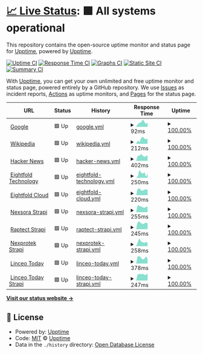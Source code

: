 # [📈 Live Status](https://demo.upptime.js.org): <!--live status--> **🟩 All systems operational**

This repository contains the open-source uptime monitor and status page for [Upptime](https://upptime.js.org), powered by [Upptime](https://github.com/upptime/upptime).

[![Uptime CI](https://github.com/koj-co/upptime/workflows/Uptime%20CI/badge.svg)](https://github.com/koj-co/upptime/actions?query=workflow%3A%22Uptime+CI%22)
[![Response Time CI](https://github.com/koj-co/upptime/workflows/Response%20Time%20CI/badge.svg)](https://github.com/koj-co/upptime/actions?query=workflow%3A%22Response+Time+CI%22)
[![Graphs CI](https://github.com/koj-co/upptime/workflows/Graphs%20CI/badge.svg)](https://github.com/koj-co/upptime/actions?query=workflow%3A%22Graphs+CI%22)
[![Static Site CI](https://github.com/koj-co/upptime/workflows/Static%20Site%20CI/badge.svg)](https://github.com/koj-co/upptime/actions?query=workflow%3A%22Static+Site+CI%22)
[![Summary CI](https://github.com/koj-co/upptime/workflows/Summary%20CI/badge.svg)](https://github.com/koj-co/upptime/actions?query=workflow%3A%22Summary+CI%22)

With [Upptime](https://upptime.js.org), you can get your own unlimited and free uptime monitor and status page, powered entirely by a GitHub repository. We use [Issues](https://github.com/upptime/upptime/issues) as incident reports, [Actions](https://github.com/upptime/upptime/actions) as uptime monitors, and [Pages](https://demo.upptime.js.org) for the status page.

<!--start: status pages-->
<!-- This summary is generated by Upptime (https://github.com/upptime/upptime) -->
<!-- Do not edit this manually, your changes will be overwritten -->
<!-- prettier-ignore -->
| URL | Status | History | Response Time | Uptime |
| --- | ------ | ------- | ------------- | ------ |
| <img alt="" src="https://favicons.githubusercontent.com/www.google.com" height="13"> [Google](https://www.google.com) | 🟩 Up | [google.yml](https://github.com/eightfold-technology/upptime/commits/HEAD/history/google.yml) | <details><summary><img alt="Response time graph" src="./graphs/google/response-time-week.png" height="20"> 92ms</summary><br><a href="https://upptime.eightfold.cloud/history/google"><img alt="Response time 81" src="https://img.shields.io/endpoint?url=https%3A%2F%2Fraw.githubusercontent.com%2Feightfold-technology%2Fupptime%2FHEAD%2Fapi%2Fgoogle%2Fresponse-time.json"></a><br><a href="https://upptime.eightfold.cloud/history/google"><img alt="24-hour response time 96" src="https://img.shields.io/endpoint?url=https%3A%2F%2Fraw.githubusercontent.com%2Feightfold-technology%2Fupptime%2FHEAD%2Fapi%2Fgoogle%2Fresponse-time-day.json"></a><br><a href="https://upptime.eightfold.cloud/history/google"><img alt="7-day response time 92" src="https://img.shields.io/endpoint?url=https%3A%2F%2Fraw.githubusercontent.com%2Feightfold-technology%2Fupptime%2FHEAD%2Fapi%2Fgoogle%2Fresponse-time-week.json"></a><br><a href="https://upptime.eightfold.cloud/history/google"><img alt="30-day response time 82" src="https://img.shields.io/endpoint?url=https%3A%2F%2Fraw.githubusercontent.com%2Feightfold-technology%2Fupptime%2FHEAD%2Fapi%2Fgoogle%2Fresponse-time-month.json"></a><br><a href="https://upptime.eightfold.cloud/history/google"><img alt="1-year response time 81" src="https://img.shields.io/endpoint?url=https%3A%2F%2Fraw.githubusercontent.com%2Feightfold-technology%2Fupptime%2FHEAD%2Fapi%2Fgoogle%2Fresponse-time-year.json"></a></details> | <details><summary><a href="https://upptime.eightfold.cloud/history/google">100.00%</a></summary><a href="https://upptime.eightfold.cloud/history/google"><img alt="All-time uptime 100.00%" src="https://img.shields.io/endpoint?url=https%3A%2F%2Fraw.githubusercontent.com%2Feightfold-technology%2Fupptime%2FHEAD%2Fapi%2Fgoogle%2Fuptime.json"></a><br><a href="https://upptime.eightfold.cloud/history/google"><img alt="24-hour uptime 100.00%" src="https://img.shields.io/endpoint?url=https%3A%2F%2Fraw.githubusercontent.com%2Feightfold-technology%2Fupptime%2FHEAD%2Fapi%2Fgoogle%2Fuptime-day.json"></a><br><a href="https://upptime.eightfold.cloud/history/google"><img alt="7-day uptime 100.00%" src="https://img.shields.io/endpoint?url=https%3A%2F%2Fraw.githubusercontent.com%2Feightfold-technology%2Fupptime%2FHEAD%2Fapi%2Fgoogle%2Fuptime-week.json"></a><br><a href="https://upptime.eightfold.cloud/history/google"><img alt="30-day uptime 100.00%" src="https://img.shields.io/endpoint?url=https%3A%2F%2Fraw.githubusercontent.com%2Feightfold-technology%2Fupptime%2FHEAD%2Fapi%2Fgoogle%2Fuptime-month.json"></a><br><a href="https://upptime.eightfold.cloud/history/google"><img alt="1-year uptime 100.00%" src="https://img.shields.io/endpoint?url=https%3A%2F%2Fraw.githubusercontent.com%2Feightfold-technology%2Fupptime%2FHEAD%2Fapi%2Fgoogle%2Fuptime-year.json"></a></details>
| <img alt="" src="https://favicons.githubusercontent.com/en.wikipedia.org" height="13"> [Wikipedia](https://en.wikipedia.org) | 🟩 Up | [wikipedia.yml](https://github.com/eightfold-technology/upptime/commits/HEAD/history/wikipedia.yml) | <details><summary><img alt="Response time graph" src="./graphs/wikipedia/response-time-week.png" height="20"> 212ms</summary><br><a href="https://upptime.eightfold.cloud/history/wikipedia"><img alt="Response time 118" src="https://img.shields.io/endpoint?url=https%3A%2F%2Fraw.githubusercontent.com%2Feightfold-technology%2Fupptime%2FHEAD%2Fapi%2Fwikipedia%2Fresponse-time.json"></a><br><a href="https://upptime.eightfold.cloud/history/wikipedia"><img alt="24-hour response time 236" src="https://img.shields.io/endpoint?url=https%3A%2F%2Fraw.githubusercontent.com%2Feightfold-technology%2Fupptime%2FHEAD%2Fapi%2Fwikipedia%2Fresponse-time-day.json"></a><br><a href="https://upptime.eightfold.cloud/history/wikipedia"><img alt="7-day response time 212" src="https://img.shields.io/endpoint?url=https%3A%2F%2Fraw.githubusercontent.com%2Feightfold-technology%2Fupptime%2FHEAD%2Fapi%2Fwikipedia%2Fresponse-time-week.json"></a><br><a href="https://upptime.eightfold.cloud/history/wikipedia"><img alt="30-day response time 145" src="https://img.shields.io/endpoint?url=https%3A%2F%2Fraw.githubusercontent.com%2Feightfold-technology%2Fupptime%2FHEAD%2Fapi%2Fwikipedia%2Fresponse-time-month.json"></a><br><a href="https://upptime.eightfold.cloud/history/wikipedia"><img alt="1-year response time 118" src="https://img.shields.io/endpoint?url=https%3A%2F%2Fraw.githubusercontent.com%2Feightfold-technology%2Fupptime%2FHEAD%2Fapi%2Fwikipedia%2Fresponse-time-year.json"></a></details> | <details><summary><a href="https://upptime.eightfold.cloud/history/wikipedia">100.00%</a></summary><a href="https://upptime.eightfold.cloud/history/wikipedia"><img alt="All-time uptime 100.00%" src="https://img.shields.io/endpoint?url=https%3A%2F%2Fraw.githubusercontent.com%2Feightfold-technology%2Fupptime%2FHEAD%2Fapi%2Fwikipedia%2Fuptime.json"></a><br><a href="https://upptime.eightfold.cloud/history/wikipedia"><img alt="24-hour uptime 100.00%" src="https://img.shields.io/endpoint?url=https%3A%2F%2Fraw.githubusercontent.com%2Feightfold-technology%2Fupptime%2FHEAD%2Fapi%2Fwikipedia%2Fuptime-day.json"></a><br><a href="https://upptime.eightfold.cloud/history/wikipedia"><img alt="7-day uptime 100.00%" src="https://img.shields.io/endpoint?url=https%3A%2F%2Fraw.githubusercontent.com%2Feightfold-technology%2Fupptime%2FHEAD%2Fapi%2Fwikipedia%2Fuptime-week.json"></a><br><a href="https://upptime.eightfold.cloud/history/wikipedia"><img alt="30-day uptime 100.00%" src="https://img.shields.io/endpoint?url=https%3A%2F%2Fraw.githubusercontent.com%2Feightfold-technology%2Fupptime%2FHEAD%2Fapi%2Fwikipedia%2Fuptime-month.json"></a><br><a href="https://upptime.eightfold.cloud/history/wikipedia"><img alt="1-year uptime 100.00%" src="https://img.shields.io/endpoint?url=https%3A%2F%2Fraw.githubusercontent.com%2Feightfold-technology%2Fupptime%2FHEAD%2Fapi%2Fwikipedia%2Fuptime-year.json"></a></details>
| <img alt="" src="https://favicons.githubusercontent.com/news.ycombinator.com" height="13"> [Hacker News](https://news.ycombinator.com) | 🟩 Up | [hacker-news.yml](https://github.com/eightfold-technology/upptime/commits/HEAD/history/hacker-news.yml) | <details><summary><img alt="Response time graph" src="./graphs/hacker-news/response-time-week.png" height="20"> 402ms</summary><br><a href="https://upptime.eightfold.cloud/history/hacker-news"><img alt="Response time 408" src="https://img.shields.io/endpoint?url=https%3A%2F%2Fraw.githubusercontent.com%2Feightfold-technology%2Fupptime%2FHEAD%2Fapi%2Fhacker-news%2Fresponse-time.json"></a><br><a href="https://upptime.eightfold.cloud/history/hacker-news"><img alt="24-hour response time 411" src="https://img.shields.io/endpoint?url=https%3A%2F%2Fraw.githubusercontent.com%2Feightfold-technology%2Fupptime%2FHEAD%2Fapi%2Fhacker-news%2Fresponse-time-day.json"></a><br><a href="https://upptime.eightfold.cloud/history/hacker-news"><img alt="7-day response time 402" src="https://img.shields.io/endpoint?url=https%3A%2F%2Fraw.githubusercontent.com%2Feightfold-technology%2Fupptime%2FHEAD%2Fapi%2Fhacker-news%2Fresponse-time-week.json"></a><br><a href="https://upptime.eightfold.cloud/history/hacker-news"><img alt="30-day response time 402" src="https://img.shields.io/endpoint?url=https%3A%2F%2Fraw.githubusercontent.com%2Feightfold-technology%2Fupptime%2FHEAD%2Fapi%2Fhacker-news%2Fresponse-time-month.json"></a><br><a href="https://upptime.eightfold.cloud/history/hacker-news"><img alt="1-year response time 408" src="https://img.shields.io/endpoint?url=https%3A%2F%2Fraw.githubusercontent.com%2Feightfold-technology%2Fupptime%2FHEAD%2Fapi%2Fhacker-news%2Fresponse-time-year.json"></a></details> | <details><summary><a href="https://upptime.eightfold.cloud/history/hacker-news">100.00%</a></summary><a href="https://upptime.eightfold.cloud/history/hacker-news"><img alt="All-time uptime 99.94%" src="https://img.shields.io/endpoint?url=https%3A%2F%2Fraw.githubusercontent.com%2Feightfold-technology%2Fupptime%2FHEAD%2Fapi%2Fhacker-news%2Fuptime.json"></a><br><a href="https://upptime.eightfold.cloud/history/hacker-news"><img alt="24-hour uptime 100.00%" src="https://img.shields.io/endpoint?url=https%3A%2F%2Fraw.githubusercontent.com%2Feightfold-technology%2Fupptime%2FHEAD%2Fapi%2Fhacker-news%2Fuptime-day.json"></a><br><a href="https://upptime.eightfold.cloud/history/hacker-news"><img alt="7-day uptime 100.00%" src="https://img.shields.io/endpoint?url=https%3A%2F%2Fraw.githubusercontent.com%2Feightfold-technology%2Fupptime%2FHEAD%2Fapi%2Fhacker-news%2Fuptime-week.json"></a><br><a href="https://upptime.eightfold.cloud/history/hacker-news"><img alt="30-day uptime 99.55%" src="https://img.shields.io/endpoint?url=https%3A%2F%2Fraw.githubusercontent.com%2Feightfold-technology%2Fupptime%2FHEAD%2Fapi%2Fhacker-news%2Fuptime-month.json"></a><br><a href="https://upptime.eightfold.cloud/history/hacker-news"><img alt="1-year uptime 99.94%" src="https://img.shields.io/endpoint?url=https%3A%2F%2Fraw.githubusercontent.com%2Feightfold-technology%2Fupptime%2FHEAD%2Fapi%2Fhacker-news%2Fuptime-year.json"></a></details>
| <img alt="" src="https://favicons.githubusercontent.com/eightfold.io" height="13"> [Eightfold Technology](https://eightfold.io) | 🟩 Up | [eightfold-technology.yml](https://github.com/eightfold-technology/upptime/commits/HEAD/history/eightfold-technology.yml) | <details><summary><img alt="Response time graph" src="./graphs/eightfold-technology/response-time-week.png" height="20"> 250ms</summary><br><a href="https://upptime.eightfold.cloud/history/eightfold-technology"><img alt="Response time 193" src="https://img.shields.io/endpoint?url=https%3A%2F%2Fraw.githubusercontent.com%2Feightfold-technology%2Fupptime%2FHEAD%2Fapi%2Feightfold-technology%2Fresponse-time.json"></a><br><a href="https://upptime.eightfold.cloud/history/eightfold-technology"><img alt="24-hour response time 260" src="https://img.shields.io/endpoint?url=https%3A%2F%2Fraw.githubusercontent.com%2Feightfold-technology%2Fupptime%2FHEAD%2Fapi%2Feightfold-technology%2Fresponse-time-day.json"></a><br><a href="https://upptime.eightfold.cloud/history/eightfold-technology"><img alt="7-day response time 250" src="https://img.shields.io/endpoint?url=https%3A%2F%2Fraw.githubusercontent.com%2Feightfold-technology%2Fupptime%2FHEAD%2Fapi%2Feightfold-technology%2Fresponse-time-week.json"></a><br><a href="https://upptime.eightfold.cloud/history/eightfold-technology"><img alt="30-day response time 171" src="https://img.shields.io/endpoint?url=https%3A%2F%2Fraw.githubusercontent.com%2Feightfold-technology%2Fupptime%2FHEAD%2Fapi%2Feightfold-technology%2Fresponse-time-month.json"></a><br><a href="https://upptime.eightfold.cloud/history/eightfold-technology"><img alt="1-year response time 193" src="https://img.shields.io/endpoint?url=https%3A%2F%2Fraw.githubusercontent.com%2Feightfold-technology%2Fupptime%2FHEAD%2Fapi%2Feightfold-technology%2Fresponse-time-year.json"></a></details> | <details><summary><a href="https://upptime.eightfold.cloud/history/eightfold-technology">100.00%</a></summary><a href="https://upptime.eightfold.cloud/history/eightfold-technology"><img alt="All-time uptime 100.00%" src="https://img.shields.io/endpoint?url=https%3A%2F%2Fraw.githubusercontent.com%2Feightfold-technology%2Fupptime%2FHEAD%2Fapi%2Feightfold-technology%2Fuptime.json"></a><br><a href="https://upptime.eightfold.cloud/history/eightfold-technology"><img alt="24-hour uptime 100.00%" src="https://img.shields.io/endpoint?url=https%3A%2F%2Fraw.githubusercontent.com%2Feightfold-technology%2Fupptime%2FHEAD%2Fapi%2Feightfold-technology%2Fuptime-day.json"></a><br><a href="https://upptime.eightfold.cloud/history/eightfold-technology"><img alt="7-day uptime 100.00%" src="https://img.shields.io/endpoint?url=https%3A%2F%2Fraw.githubusercontent.com%2Feightfold-technology%2Fupptime%2FHEAD%2Fapi%2Feightfold-technology%2Fuptime-week.json"></a><br><a href="https://upptime.eightfold.cloud/history/eightfold-technology"><img alt="30-day uptime 100.00%" src="https://img.shields.io/endpoint?url=https%3A%2F%2Fraw.githubusercontent.com%2Feightfold-technology%2Fupptime%2FHEAD%2Fapi%2Feightfold-technology%2Fuptime-month.json"></a><br><a href="https://upptime.eightfold.cloud/history/eightfold-technology"><img alt="1-year uptime 100.00%" src="https://img.shields.io/endpoint?url=https%3A%2F%2Fraw.githubusercontent.com%2Feightfold-technology%2Fupptime%2FHEAD%2Fapi%2Feightfold-technology%2Fuptime-year.json"></a></details>
| <img alt="" src="https://favicons.githubusercontent.com/eightfold.cloud" height="13"> [Eightfold Cloud](https://eightfold.cloud) | 🟩 Up | [eightfold-cloud.yml](https://github.com/eightfold-technology/upptime/commits/HEAD/history/eightfold-cloud.yml) | <details><summary><img alt="Response time graph" src="./graphs/eightfold-cloud/response-time-week.png" height="20"> 220ms</summary><br><a href="https://upptime.eightfold.cloud/history/eightfold-cloud"><img alt="Response time 261" src="https://img.shields.io/endpoint?url=https%3A%2F%2Fraw.githubusercontent.com%2Feightfold-technology%2Fupptime%2FHEAD%2Fapi%2Feightfold-cloud%2Fresponse-time.json"></a><br><a href="https://upptime.eightfold.cloud/history/eightfold-cloud"><img alt="24-hour response time 219" src="https://img.shields.io/endpoint?url=https%3A%2F%2Fraw.githubusercontent.com%2Feightfold-technology%2Fupptime%2FHEAD%2Fapi%2Feightfold-cloud%2Fresponse-time-day.json"></a><br><a href="https://upptime.eightfold.cloud/history/eightfold-cloud"><img alt="7-day response time 220" src="https://img.shields.io/endpoint?url=https%3A%2F%2Fraw.githubusercontent.com%2Feightfold-technology%2Fupptime%2FHEAD%2Fapi%2Feightfold-cloud%2Fresponse-time-week.json"></a><br><a href="https://upptime.eightfold.cloud/history/eightfold-cloud"><img alt="30-day response time 247" src="https://img.shields.io/endpoint?url=https%3A%2F%2Fraw.githubusercontent.com%2Feightfold-technology%2Fupptime%2FHEAD%2Fapi%2Feightfold-cloud%2Fresponse-time-month.json"></a><br><a href="https://upptime.eightfold.cloud/history/eightfold-cloud"><img alt="1-year response time 261" src="https://img.shields.io/endpoint?url=https%3A%2F%2Fraw.githubusercontent.com%2Feightfold-technology%2Fupptime%2FHEAD%2Fapi%2Feightfold-cloud%2Fresponse-time-year.json"></a></details> | <details><summary><a href="https://upptime.eightfold.cloud/history/eightfold-cloud">100.00%</a></summary><a href="https://upptime.eightfold.cloud/history/eightfold-cloud"><img alt="All-time uptime 100.00%" src="https://img.shields.io/endpoint?url=https%3A%2F%2Fraw.githubusercontent.com%2Feightfold-technology%2Fupptime%2FHEAD%2Fapi%2Feightfold-cloud%2Fuptime.json"></a><br><a href="https://upptime.eightfold.cloud/history/eightfold-cloud"><img alt="24-hour uptime 100.00%" src="https://img.shields.io/endpoint?url=https%3A%2F%2Fraw.githubusercontent.com%2Feightfold-technology%2Fupptime%2FHEAD%2Fapi%2Feightfold-cloud%2Fuptime-day.json"></a><br><a href="https://upptime.eightfold.cloud/history/eightfold-cloud"><img alt="7-day uptime 100.00%" src="https://img.shields.io/endpoint?url=https%3A%2F%2Fraw.githubusercontent.com%2Feightfold-technology%2Fupptime%2FHEAD%2Fapi%2Feightfold-cloud%2Fuptime-week.json"></a><br><a href="https://upptime.eightfold.cloud/history/eightfold-cloud"><img alt="30-day uptime 100.00%" src="https://img.shields.io/endpoint?url=https%3A%2F%2Fraw.githubusercontent.com%2Feightfold-technology%2Fupptime%2FHEAD%2Fapi%2Feightfold-cloud%2Fuptime-month.json"></a><br><a href="https://upptime.eightfold.cloud/history/eightfold-cloud"><img alt="1-year uptime 100.00%" src="https://img.shields.io/endpoint?url=https%3A%2F%2Fraw.githubusercontent.com%2Feightfold-technology%2Fupptime%2FHEAD%2Fapi%2Feightfold-cloud%2Fuptime-year.json"></a></details>
| <img alt="" src="https://favicons.githubusercontent.com/nexsora.eightfold.cloud" height="13"> [Nexsora Strapi](https://nexsora.eightfold.cloud) | 🟩 Up | [nexsora-strapi.yml](https://github.com/eightfold-technology/upptime/commits/HEAD/history/nexsora-strapi.yml) | <details><summary><img alt="Response time graph" src="./graphs/nexsora-strapi/response-time-week.png" height="20"> 255ms</summary><br><a href="https://upptime.eightfold.cloud/history/nexsora-strapi"><img alt="Response time 281" src="https://img.shields.io/endpoint?url=https%3A%2F%2Fraw.githubusercontent.com%2Feightfold-technology%2Fupptime%2FHEAD%2Fapi%2Fnexsora-strapi%2Fresponse-time.json"></a><br><a href="https://upptime.eightfold.cloud/history/nexsora-strapi"><img alt="24-hour response time 254" src="https://img.shields.io/endpoint?url=https%3A%2F%2Fraw.githubusercontent.com%2Feightfold-technology%2Fupptime%2FHEAD%2Fapi%2Fnexsora-strapi%2Fresponse-time-day.json"></a><br><a href="https://upptime.eightfold.cloud/history/nexsora-strapi"><img alt="7-day response time 255" src="https://img.shields.io/endpoint?url=https%3A%2F%2Fraw.githubusercontent.com%2Feightfold-technology%2Fupptime%2FHEAD%2Fapi%2Fnexsora-strapi%2Fresponse-time-week.json"></a><br><a href="https://upptime.eightfold.cloud/history/nexsora-strapi"><img alt="30-day response time 261" src="https://img.shields.io/endpoint?url=https%3A%2F%2Fraw.githubusercontent.com%2Feightfold-technology%2Fupptime%2FHEAD%2Fapi%2Fnexsora-strapi%2Fresponse-time-month.json"></a><br><a href="https://upptime.eightfold.cloud/history/nexsora-strapi"><img alt="1-year response time 281" src="https://img.shields.io/endpoint?url=https%3A%2F%2Fraw.githubusercontent.com%2Feightfold-technology%2Fupptime%2FHEAD%2Fapi%2Fnexsora-strapi%2Fresponse-time-year.json"></a></details> | <details><summary><a href="https://upptime.eightfold.cloud/history/nexsora-strapi">100.00%</a></summary><a href="https://upptime.eightfold.cloud/history/nexsora-strapi"><img alt="All-time uptime 100.00%" src="https://img.shields.io/endpoint?url=https%3A%2F%2Fraw.githubusercontent.com%2Feightfold-technology%2Fupptime%2FHEAD%2Fapi%2Fnexsora-strapi%2Fuptime.json"></a><br><a href="https://upptime.eightfold.cloud/history/nexsora-strapi"><img alt="24-hour uptime 100.00%" src="https://img.shields.io/endpoint?url=https%3A%2F%2Fraw.githubusercontent.com%2Feightfold-technology%2Fupptime%2FHEAD%2Fapi%2Fnexsora-strapi%2Fuptime-day.json"></a><br><a href="https://upptime.eightfold.cloud/history/nexsora-strapi"><img alt="7-day uptime 100.00%" src="https://img.shields.io/endpoint?url=https%3A%2F%2Fraw.githubusercontent.com%2Feightfold-technology%2Fupptime%2FHEAD%2Fapi%2Fnexsora-strapi%2Fuptime-week.json"></a><br><a href="https://upptime.eightfold.cloud/history/nexsora-strapi"><img alt="30-day uptime 100.00%" src="https://img.shields.io/endpoint?url=https%3A%2F%2Fraw.githubusercontent.com%2Feightfold-technology%2Fupptime%2FHEAD%2Fapi%2Fnexsora-strapi%2Fuptime-month.json"></a><br><a href="https://upptime.eightfold.cloud/history/nexsora-strapi"><img alt="1-year uptime 100.00%" src="https://img.shields.io/endpoint?url=https%3A%2F%2Fraw.githubusercontent.com%2Feightfold-technology%2Fupptime%2FHEAD%2Fapi%2Fnexsora-strapi%2Fuptime-year.json"></a></details>
| <img alt="" src="https://favicons.githubusercontent.com/raptect.eightfold.cloud" height="13"> [Raptect Strapi](https://raptect.eightfold.cloud) | 🟩 Up | [raptect-strapi.yml](https://github.com/eightfold-technology/upptime/commits/HEAD/history/raptect-strapi.yml) | <details><summary><img alt="Response time graph" src="./graphs/raptect-strapi/response-time-week.png" height="20"> 245ms</summary><br><a href="https://upptime.eightfold.cloud/history/raptect-strapi"><img alt="Response time 292" src="https://img.shields.io/endpoint?url=https%3A%2F%2Fraw.githubusercontent.com%2Feightfold-technology%2Fupptime%2FHEAD%2Fapi%2Fraptect-strapi%2Fresponse-time.json"></a><br><a href="https://upptime.eightfold.cloud/history/raptect-strapi"><img alt="24-hour response time 220" src="https://img.shields.io/endpoint?url=https%3A%2F%2Fraw.githubusercontent.com%2Feightfold-technology%2Fupptime%2FHEAD%2Fapi%2Fraptect-strapi%2Fresponse-time-day.json"></a><br><a href="https://upptime.eightfold.cloud/history/raptect-strapi"><img alt="7-day response time 245" src="https://img.shields.io/endpoint?url=https%3A%2F%2Fraw.githubusercontent.com%2Feightfold-technology%2Fupptime%2FHEAD%2Fapi%2Fraptect-strapi%2Fresponse-time-week.json"></a><br><a href="https://upptime.eightfold.cloud/history/raptect-strapi"><img alt="30-day response time 267" src="https://img.shields.io/endpoint?url=https%3A%2F%2Fraw.githubusercontent.com%2Feightfold-technology%2Fupptime%2FHEAD%2Fapi%2Fraptect-strapi%2Fresponse-time-month.json"></a><br><a href="https://upptime.eightfold.cloud/history/raptect-strapi"><img alt="1-year response time 292" src="https://img.shields.io/endpoint?url=https%3A%2F%2Fraw.githubusercontent.com%2Feightfold-technology%2Fupptime%2FHEAD%2Fapi%2Fraptect-strapi%2Fresponse-time-year.json"></a></details> | <details><summary><a href="https://upptime.eightfold.cloud/history/raptect-strapi">100.00%</a></summary><a href="https://upptime.eightfold.cloud/history/raptect-strapi"><img alt="All-time uptime 100.00%" src="https://img.shields.io/endpoint?url=https%3A%2F%2Fraw.githubusercontent.com%2Feightfold-technology%2Fupptime%2FHEAD%2Fapi%2Fraptect-strapi%2Fuptime.json"></a><br><a href="https://upptime.eightfold.cloud/history/raptect-strapi"><img alt="24-hour uptime 100.00%" src="https://img.shields.io/endpoint?url=https%3A%2F%2Fraw.githubusercontent.com%2Feightfold-technology%2Fupptime%2FHEAD%2Fapi%2Fraptect-strapi%2Fuptime-day.json"></a><br><a href="https://upptime.eightfold.cloud/history/raptect-strapi"><img alt="7-day uptime 100.00%" src="https://img.shields.io/endpoint?url=https%3A%2F%2Fraw.githubusercontent.com%2Feightfold-technology%2Fupptime%2FHEAD%2Fapi%2Fraptect-strapi%2Fuptime-week.json"></a><br><a href="https://upptime.eightfold.cloud/history/raptect-strapi"><img alt="30-day uptime 100.00%" src="https://img.shields.io/endpoint?url=https%3A%2F%2Fraw.githubusercontent.com%2Feightfold-technology%2Fupptime%2FHEAD%2Fapi%2Fraptect-strapi%2Fuptime-month.json"></a><br><a href="https://upptime.eightfold.cloud/history/raptect-strapi"><img alt="1-year uptime 100.00%" src="https://img.shields.io/endpoint?url=https%3A%2F%2Fraw.githubusercontent.com%2Feightfold-technology%2Fupptime%2FHEAD%2Fapi%2Fraptect-strapi%2Fuptime-year.json"></a></details>
| <img alt="" src="https://favicons.githubusercontent.com/nexprotek.eightfold.cloud" height="13"> [Nexprotek Strapi](https://nexprotek.eightfold.cloud) | 🟩 Up | [nexprotek-strapi.yml](https://github.com/eightfold-technology/upptime/commits/HEAD/history/nexprotek-strapi.yml) | <details><summary><img alt="Response time graph" src="./graphs/nexprotek-strapi/response-time-week.png" height="20"> 258ms</summary><br><a href="https://upptime.eightfold.cloud/history/nexprotek-strapi"><img alt="Response time 276" src="https://img.shields.io/endpoint?url=https%3A%2F%2Fraw.githubusercontent.com%2Feightfold-technology%2Fupptime%2FHEAD%2Fapi%2Fnexprotek-strapi%2Fresponse-time.json"></a><br><a href="https://upptime.eightfold.cloud/history/nexprotek-strapi"><img alt="24-hour response time 189" src="https://img.shields.io/endpoint?url=https%3A%2F%2Fraw.githubusercontent.com%2Feightfold-technology%2Fupptime%2FHEAD%2Fapi%2Fnexprotek-strapi%2Fresponse-time-day.json"></a><br><a href="https://upptime.eightfold.cloud/history/nexprotek-strapi"><img alt="7-day response time 258" src="https://img.shields.io/endpoint?url=https%3A%2F%2Fraw.githubusercontent.com%2Feightfold-technology%2Fupptime%2FHEAD%2Fapi%2Fnexprotek-strapi%2Fresponse-time-week.json"></a><br><a href="https://upptime.eightfold.cloud/history/nexprotek-strapi"><img alt="30-day response time 265" src="https://img.shields.io/endpoint?url=https%3A%2F%2Fraw.githubusercontent.com%2Feightfold-technology%2Fupptime%2FHEAD%2Fapi%2Fnexprotek-strapi%2Fresponse-time-month.json"></a><br><a href="https://upptime.eightfold.cloud/history/nexprotek-strapi"><img alt="1-year response time 276" src="https://img.shields.io/endpoint?url=https%3A%2F%2Fraw.githubusercontent.com%2Feightfold-technology%2Fupptime%2FHEAD%2Fapi%2Fnexprotek-strapi%2Fresponse-time-year.json"></a></details> | <details><summary><a href="https://upptime.eightfold.cloud/history/nexprotek-strapi">100.00%</a></summary><a href="https://upptime.eightfold.cloud/history/nexprotek-strapi"><img alt="All-time uptime 100.00%" src="https://img.shields.io/endpoint?url=https%3A%2F%2Fraw.githubusercontent.com%2Feightfold-technology%2Fupptime%2FHEAD%2Fapi%2Fnexprotek-strapi%2Fuptime.json"></a><br><a href="https://upptime.eightfold.cloud/history/nexprotek-strapi"><img alt="24-hour uptime 100.00%" src="https://img.shields.io/endpoint?url=https%3A%2F%2Fraw.githubusercontent.com%2Feightfold-technology%2Fupptime%2FHEAD%2Fapi%2Fnexprotek-strapi%2Fuptime-day.json"></a><br><a href="https://upptime.eightfold.cloud/history/nexprotek-strapi"><img alt="7-day uptime 100.00%" src="https://img.shields.io/endpoint?url=https%3A%2F%2Fraw.githubusercontent.com%2Feightfold-technology%2Fupptime%2FHEAD%2Fapi%2Fnexprotek-strapi%2Fuptime-week.json"></a><br><a href="https://upptime.eightfold.cloud/history/nexprotek-strapi"><img alt="30-day uptime 100.00%" src="https://img.shields.io/endpoint?url=https%3A%2F%2Fraw.githubusercontent.com%2Feightfold-technology%2Fupptime%2FHEAD%2Fapi%2Fnexprotek-strapi%2Fuptime-month.json"></a><br><a href="https://upptime.eightfold.cloud/history/nexprotek-strapi"><img alt="1-year uptime 100.00%" src="https://img.shields.io/endpoint?url=https%3A%2F%2Fraw.githubusercontent.com%2Feightfold-technology%2Fupptime%2FHEAD%2Fapi%2Fnexprotek-strapi%2Fuptime-year.json"></a></details>
| <img alt="" src="https://favicons.githubusercontent.com/linceo.today" height="13"> [Linceo Today](https://linceo.today) | 🟩 Up | [linceo-today.yml](https://github.com/eightfold-technology/upptime/commits/HEAD/history/linceo-today.yml) | <details><summary><img alt="Response time graph" src="./graphs/linceo-today/response-time-week.png" height="20"> 378ms</summary><br><a href="https://upptime.eightfold.cloud/history/linceo-today"><img alt="Response time 449" src="https://img.shields.io/endpoint?url=https%3A%2F%2Fraw.githubusercontent.com%2Feightfold-technology%2Fupptime%2FHEAD%2Fapi%2Flinceo-today%2Fresponse-time.json"></a><br><a href="https://upptime.eightfold.cloud/history/linceo-today"><img alt="24-hour response time 312" src="https://img.shields.io/endpoint?url=https%3A%2F%2Fraw.githubusercontent.com%2Feightfold-technology%2Fupptime%2FHEAD%2Fapi%2Flinceo-today%2Fresponse-time-day.json"></a><br><a href="https://upptime.eightfold.cloud/history/linceo-today"><img alt="7-day response time 378" src="https://img.shields.io/endpoint?url=https%3A%2F%2Fraw.githubusercontent.com%2Feightfold-technology%2Fupptime%2FHEAD%2Fapi%2Flinceo-today%2Fresponse-time-week.json"></a><br><a href="https://upptime.eightfold.cloud/history/linceo-today"><img alt="30-day response time 421" src="https://img.shields.io/endpoint?url=https%3A%2F%2Fraw.githubusercontent.com%2Feightfold-technology%2Fupptime%2FHEAD%2Fapi%2Flinceo-today%2Fresponse-time-month.json"></a><br><a href="https://upptime.eightfold.cloud/history/linceo-today"><img alt="1-year response time 449" src="https://img.shields.io/endpoint?url=https%3A%2F%2Fraw.githubusercontent.com%2Feightfold-technology%2Fupptime%2FHEAD%2Fapi%2Flinceo-today%2Fresponse-time-year.json"></a></details> | <details><summary><a href="https://upptime.eightfold.cloud/history/linceo-today">100.00%</a></summary><a href="https://upptime.eightfold.cloud/history/linceo-today"><img alt="All-time uptime 100.00%" src="https://img.shields.io/endpoint?url=https%3A%2F%2Fraw.githubusercontent.com%2Feightfold-technology%2Fupptime%2FHEAD%2Fapi%2Flinceo-today%2Fuptime.json"></a><br><a href="https://upptime.eightfold.cloud/history/linceo-today"><img alt="24-hour uptime 100.00%" src="https://img.shields.io/endpoint?url=https%3A%2F%2Fraw.githubusercontent.com%2Feightfold-technology%2Fupptime%2FHEAD%2Fapi%2Flinceo-today%2Fuptime-day.json"></a><br><a href="https://upptime.eightfold.cloud/history/linceo-today"><img alt="7-day uptime 100.00%" src="https://img.shields.io/endpoint?url=https%3A%2F%2Fraw.githubusercontent.com%2Feightfold-technology%2Fupptime%2FHEAD%2Fapi%2Flinceo-today%2Fuptime-week.json"></a><br><a href="https://upptime.eightfold.cloud/history/linceo-today"><img alt="30-day uptime 100.00%" src="https://img.shields.io/endpoint?url=https%3A%2F%2Fraw.githubusercontent.com%2Feightfold-technology%2Fupptime%2FHEAD%2Fapi%2Flinceo-today%2Fuptime-month.json"></a><br><a href="https://upptime.eightfold.cloud/history/linceo-today"><img alt="1-year uptime 100.00%" src="https://img.shields.io/endpoint?url=https%3A%2F%2Fraw.githubusercontent.com%2Feightfold-technology%2Fupptime%2FHEAD%2Fapi%2Flinceo-today%2Fuptime-year.json"></a></details>
| <img alt="" src="https://favicons.githubusercontent.com/admin.linceo.today" height="13"> [Linceo Today Strapi](https://admin.linceo.today) | 🟩 Up | [linceo-today-strapi.yml](https://github.com/eightfold-technology/upptime/commits/HEAD/history/linceo-today-strapi.yml) | <details><summary><img alt="Response time graph" src="./graphs/linceo-today-strapi/response-time-week.png" height="20"> 247ms</summary><br><a href="https://upptime.eightfold.cloud/history/linceo-today-strapi"><img alt="Response time 282" src="https://img.shields.io/endpoint?url=https%3A%2F%2Fraw.githubusercontent.com%2Feightfold-technology%2Fupptime%2FHEAD%2Fapi%2Flinceo-today-strapi%2Fresponse-time.json"></a><br><a href="https://upptime.eightfold.cloud/history/linceo-today-strapi"><img alt="24-hour response time 274" src="https://img.shields.io/endpoint?url=https%3A%2F%2Fraw.githubusercontent.com%2Feightfold-technology%2Fupptime%2FHEAD%2Fapi%2Flinceo-today-strapi%2Fresponse-time-day.json"></a><br><a href="https://upptime.eightfold.cloud/history/linceo-today-strapi"><img alt="7-day response time 247" src="https://img.shields.io/endpoint?url=https%3A%2F%2Fraw.githubusercontent.com%2Feightfold-technology%2Fupptime%2FHEAD%2Fapi%2Flinceo-today-strapi%2Fresponse-time-week.json"></a><br><a href="https://upptime.eightfold.cloud/history/linceo-today-strapi"><img alt="30-day response time 267" src="https://img.shields.io/endpoint?url=https%3A%2F%2Fraw.githubusercontent.com%2Feightfold-technology%2Fupptime%2FHEAD%2Fapi%2Flinceo-today-strapi%2Fresponse-time-month.json"></a><br><a href="https://upptime.eightfold.cloud/history/linceo-today-strapi"><img alt="1-year response time 282" src="https://img.shields.io/endpoint?url=https%3A%2F%2Fraw.githubusercontent.com%2Feightfold-technology%2Fupptime%2FHEAD%2Fapi%2Flinceo-today-strapi%2Fresponse-time-year.json"></a></details> | <details><summary><a href="https://upptime.eightfold.cloud/history/linceo-today-strapi">100.00%</a></summary><a href="https://upptime.eightfold.cloud/history/linceo-today-strapi"><img alt="All-time uptime 100.00%" src="https://img.shields.io/endpoint?url=https%3A%2F%2Fraw.githubusercontent.com%2Feightfold-technology%2Fupptime%2FHEAD%2Fapi%2Flinceo-today-strapi%2Fuptime.json"></a><br><a href="https://upptime.eightfold.cloud/history/linceo-today-strapi"><img alt="24-hour uptime 100.00%" src="https://img.shields.io/endpoint?url=https%3A%2F%2Fraw.githubusercontent.com%2Feightfold-technology%2Fupptime%2FHEAD%2Fapi%2Flinceo-today-strapi%2Fuptime-day.json"></a><br><a href="https://upptime.eightfold.cloud/history/linceo-today-strapi"><img alt="7-day uptime 100.00%" src="https://img.shields.io/endpoint?url=https%3A%2F%2Fraw.githubusercontent.com%2Feightfold-technology%2Fupptime%2FHEAD%2Fapi%2Flinceo-today-strapi%2Fuptime-week.json"></a><br><a href="https://upptime.eightfold.cloud/history/linceo-today-strapi"><img alt="30-day uptime 100.00%" src="https://img.shields.io/endpoint?url=https%3A%2F%2Fraw.githubusercontent.com%2Feightfold-technology%2Fupptime%2FHEAD%2Fapi%2Flinceo-today-strapi%2Fuptime-month.json"></a><br><a href="https://upptime.eightfold.cloud/history/linceo-today-strapi"><img alt="1-year uptime 100.00%" src="https://img.shields.io/endpoint?url=https%3A%2F%2Fraw.githubusercontent.com%2Feightfold-technology%2Fupptime%2FHEAD%2Fapi%2Flinceo-today-strapi%2Fuptime-year.json"></a></details>

<!--end: status pages-->

[**Visit our status website →**](https://demo.upptime.js.org)

## 📄 License

- Powered by: [Upptime](https://github.com/upptime/upptime)
- Code: [MIT](./LICENSE) © [Upptime](https://upptime.js.org)
- Data in the `./history` directory: [Open Database License](https://opendatacommons.org/licenses/odbl/1-0/)
